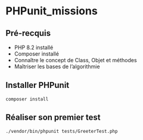 # PHPunit_missions

## Pré-recquis
- PHP 8.2 installé
- Composer installé
- Connaître le concept de Class, Objet et méthodes
- Maîtriser les bases de l’algorithmie

## Installer PHPunit
```
composer install
```

## Réaliser son premier test
```
./vendor/bin/phpunit tests/GreeterTest.php
```
